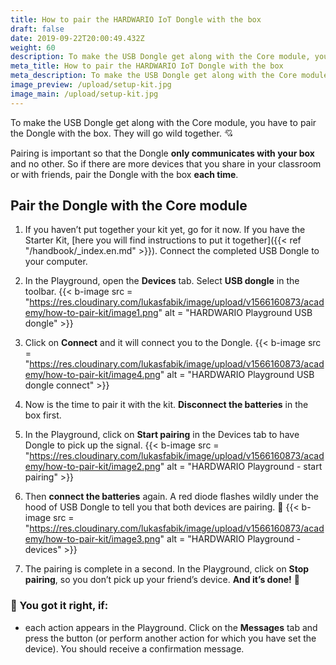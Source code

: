 ```yaml
---
title: How to pair the HARDWARIO IoT Dongle with the box
draft: false
date: 2019-09-22T20:00:49.432Z
weight: 60
description: To make the USB Dongle get along with the Core module, you have to pair the Dongle with the box. The devices will then create a connection with each other. Check out how to do it.
meta_title: How to pair the HARDWARIO IoT Dongle with the box
meta_description: To make the USB Dongle get along with the Core module, you have to pair the Dongle with the box. The devices will then create a connection with each other. Check out how to do it.
image_preview: /upload/setup-kit.jpg
image_main: /upload/setup-kit.jpg
---
```


To make the USB Dongle get along with the Core module, you have to pair the Dongle with the box. They will go wild together. 💘

Pairing is important so that the Dongle **only communicates with your box** and no other. So if there are more devices that you share in your classroom or with friends, pair the Dongle with the box **each time**.

## Pair the Dongle with the Core module

1.  If you haven’t put together your kit yet, go for it now. If you have the Starter Kit, [here you will find instructions to put it together]({{< ref "/handbook/_index.en.md" >}}). Connect the completed USB Dongle to your computer.

2. In the Playground, open the **Devices** tab. Select **USB dongle** in the toolbar.
   {{< b-image src = "https://res.cloudinary.com/lukasfabik/image/upload/v1566160873/academy/how-to-pair-kit/image1.png" alt = "HARDWARIO Playground USB dongle" >}}
3. Click on **Connect** and it will connect you to the Dongle.
   {{< b-image src = "https://res.cloudinary.com/lukasfabik/image/upload/v1566160873/academy/how-to-pair-kit/image4.png" alt = "HARDWARIO Playground USB dongle connect" >}}
4.  Now is the time to pair it with the kit. **Disconnect the batteries** in the box first.
5. In the Playground, click on **Start pairing** in the Devices tab to have Dongle to pick up the signal.
   {{< b-image src = "https://res.cloudinary.com/lukasfabik/image/upload/v1566160873/academy/how-to-pair-kit/image2.png" alt = "HARDWARIO Playground - start pairing" >}}
6. Then **connect the batteries** again. A red diode flashes wildly under the hood of USB Dongle to tell you that both devices are pairing. 🚨
   {{< b-image src = "https://res.cloudinary.com/lukasfabik/image/upload/v1566160873/academy/how-to-pair-kit/image3.png" alt = "HARDWARIO Playground - devices" >}}
7. The pairing is complete in a second. In the Playground, click on **Stop pairing**, so you don’t pick up your friend’s device. **And it’s done!** 💪

### 🙌 You got it right, if:

* each action appears in the Playground. Click on the **Messages** tab and press the button (or perform another action for which you have set the device). You should receive a confirmation message.
